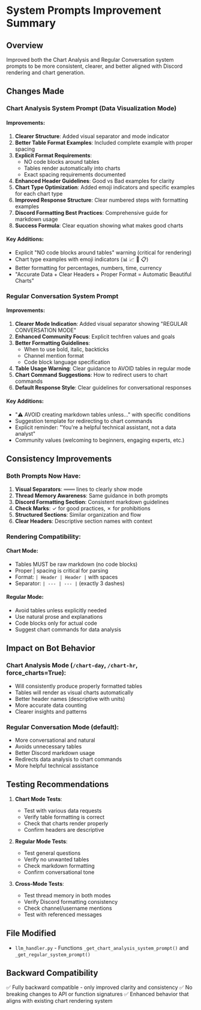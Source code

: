 # System Prompts Improvement Summary

## Overview
Improved both the Chart Analysis and Regular Conversation system prompts to be more consistent, clearer, and better aligned with Discord rendering and chart generation.

## Changes Made

### Chart Analysis System Prompt (Data Visualization Mode)

#### Improvements:
1. **Clearer Structure**: Added visual separator and mode indicator
2. **Better Table Format Examples**: Included complete example with proper spacing
3. **Explicit Format Requirements**: 
   - NO code blocks around tables
   - Tables render automatically into charts
   - Exact spacing requirements documented
4. **Enhanced Header Guidelines**: Good vs Bad examples for clarity
5. **Chart Type Optimization**: Added emoji indicators and specific examples for each chart type
6. **Improved Response Structure**: Clear numbered steps with formatting examples
7. **Discord Formatting Best Practices**: Comprehensive guide for markdown usage
8. **Success Formula**: Clear equation showing what makes good charts

#### Key Additions:
- Explicit "NO code blocks around tables" warning (critical for rendering)
- Chart type examples with emoji indicators (📊 📈 🥧 📋)
- Better formatting for percentages, numbers, time, currency
- "Accurate Data + Clear Headers + Proper Format = Automatic Beautiful Charts"

### Regular Conversation System Prompt

#### Improvements:
1. **Clearer Mode Indication**: Added visual separator showing "REGULAR CONVERSATION MODE"
2. **Enhanced Community Focus**: Explicit techfren values and goals
3. **Better Formatting Guidelines**: 
   - When to use bold, italic, backticks
   - Channel mention format
   - Code block language specification
4. **Table Usage Warning**: Clear guidance to AVOID tables in regular mode
5. **Chart Command Suggestions**: How to redirect users to chart commands
6. **Default Response Style**: Clear guidelines for conversational responses

#### Key Additions:
- "⚠️ AVOID creating markdown tables unless..." with specific conditions
- Suggestion template for redirecting to chart commands
- Explicit reminder: "You're a helpful technical assistant, not a data analyst"
- Community values (welcoming to beginners, engaging experts, etc.)

## Consistency Improvements

### Both Prompts Now Have:
1. **Visual Separators**: ═══ lines to clearly show mode
2. **Thread Memory Awareness**: Same guidance in both prompts
3. **Discord Formatting Section**: Consistent markdown guidelines
4. **Check Marks**: ✓ for good practices, ✗ for prohibitions
5. **Structured Sections**: Similar organization and flow
6. **Clear Headers**: Descriptive section names with context

### Rendering Compatibility:

#### Chart Mode:
- Tables MUST be raw markdown (no code blocks)
- Proper | spacing is critical for parsing
- Format: `| Header | Header |` with spaces
- Separator: `| --- | --- |` (exactly 3 dashes)

#### Regular Mode:
- Avoid tables unless explicitly needed
- Use natural prose and explanations
- Code blocks only for actual code
- Suggest chart commands for data analysis

## Impact on Bot Behavior

### Chart Analysis Mode (`/chart-day`, `/chart-hr`, force_charts=True):
- Will consistently produce properly formatted tables
- Tables will render as visual charts automatically
- Better header names (descriptive with units)
- More accurate data counting
- Clearer insights and patterns

### Regular Conversation Mode (default):
- More conversational and natural
- Avoids unnecessary tables
- Better Discord markdown usage
- Redirects data analysis to chart commands
- More helpful technical assistance

## Testing Recommendations

1. **Chart Mode Tests**:
   - Test with various data requests
   - Verify table formatting is correct
   - Check that charts render properly
   - Confirm headers are descriptive

2. **Regular Mode Tests**:
   - Test general questions
   - Verify no unwanted tables
   - Check markdown formatting
   - Confirm conversational tone

3. **Cross-Mode Tests**:
   - Test thread memory in both modes
   - Verify Discord formatting consistency
   - Check channel/username mentions
   - Test with referenced messages

## File Modified
- `llm_handler.py` - Functions `_get_chart_analysis_system_prompt()` and `_get_regular_system_prompt()`

## Backward Compatibility
✅ Fully backward compatible - only improved clarity and consistency
✅ No breaking changes to API or function signatures
✅ Enhanced behavior that aligns with existing chart rendering system
